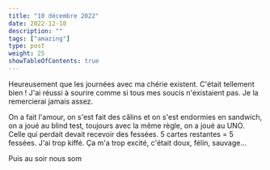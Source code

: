 ```yaml
---
title: "10 décembre 2022"
date: 2022-12-10
description: ""
tags: ["amazing"]
type: post
weight: 25
showTableOfContents: true
---
```


Heureusement que les journées avec ma chérie existent. C'était tellement bien ! J'ai réussi à sourire comme si tous mes soucis n'existaient pas. Je la remercierai jamais assez.

On a fait l'amour, on s'est fait des câlins et on s'est endormies en sandwich, on a joué au blind test, toujours avec la même règle, on a joué au UNO. Celle qui perdait devait recevoir des fessées. 5 cartes restantes = 5 fessées. J'ai trop kiffé. Ça m'a trop excité, c'était doux, félin, sauvage... 

Puis au soir nous som